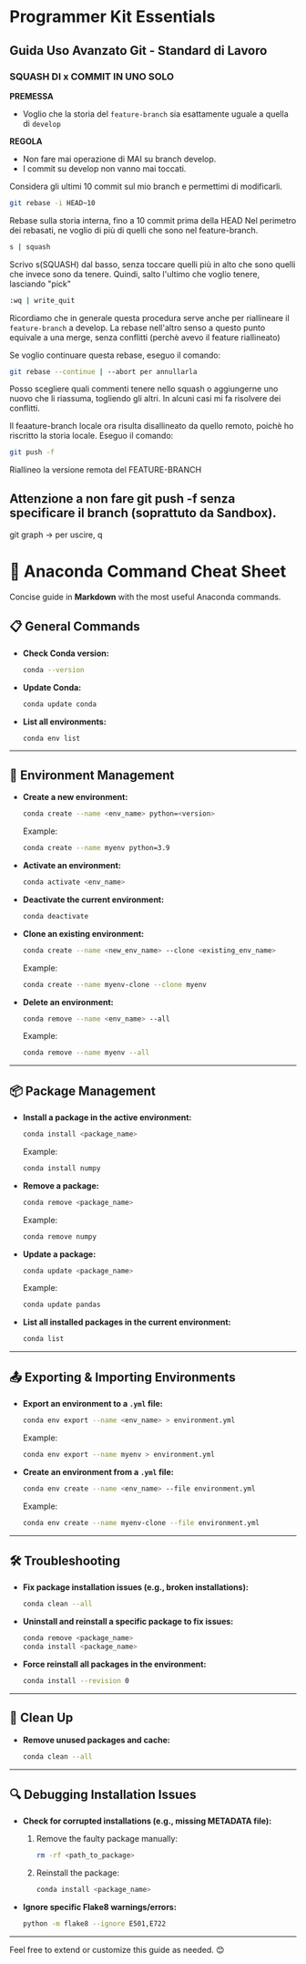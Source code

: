 # Programmer Kit Essentials

## Guida Uso Avanzato Git - Standard di Lavoro

### SQUASH DI x COMMIT IN UNO SOLO
 
**PREMESSA**
- Voglio che la storia del `feature-branch` sia esattamente uguale a quella di `develop`

**REGOLA**
- Non fare mai operazione di MAI su branch develop.
- I commit su develop non vanno mai toccati.

Considera gli ultimi 10 commit sul mio branch e permettimi di modificarli.
```bash
git rebase -i HEAD~10
```
Rebase sulla storia interna, fino a 10 commit prima della HEAD
Nel perimetro dei rebasati, ne voglio di più di quelli che sono nel feature-branch.

```bash
s | squash
```
Scrivo s(SQUASH) dal basso, senza toccare quelli più in alto che sono quelli che invece sono da tenere.
Quindi, salto l'ultimo che voglio tenere, lasciando "pick"

```bash
:wq | write_quit
```

Ricordiamo che in generale questa procedura serve anche per riallineare il `feature-branch` a develop.
La rebase nell'altro senso a questo punto equivale a una merge, senza conflitti (perchè avevo il feature riallineato)

Se voglio continuare questa rebase, eseguo il comando:
```bash
git rebase --continue | --abort per annullarla
```
Posso scegliere quali commenti tenere nello squash o aggiungerne uno nuovo che li riassuma, togliendo gli altri.
In alcuni casi mi fa risolvere dei conflitti.


Il feaature-branch locale ora risulta disallineato da quello remoto, poichè ho riscritto la storia locale.
Eseguo il comando:
```bash
git push -f
```
Riallineo la versione remota del FEATURE-BRANCH
 
Attenzione a non fare git push -f senza specificare il branch (soprattuto da Sandbox).
---
 
git graph -> per uscire, q



# 🐍 Anaconda Command Cheat Sheet
Concise guide in **Markdown** with the most useful Anaconda commands.

## 📋 General Commands

- **Check Conda version:**
  ```bash
  conda --version
  ```

- **Update Conda:**
  ```bash
  conda update conda
  ```

- **List all environments:**
  ```bash
  conda env list
  ```

---

## 🌱 Environment Management
- **Create a new environment:**
  ```bash
  conda create --name <env_name> python=<version>
  ```
  Example:
  ```bash
  conda create --name myenv python=3.9
  ```

- **Activate an environment:**
  ```bash
  conda activate <env_name>
  ```

- **Deactivate the current environment:**
  ```bash
  conda deactivate
  ```

- **Clone an existing environment:**
  ```bash
  conda create --name <new_env_name> --clone <existing_env_name>
  ```
  Example:
  ```bash
  conda create --name myenv-clone --clone myenv
  ```

- **Delete an environment:**
  ```bash
  conda remove --name <env_name> --all
  ```
  Example:
  ```bash
  conda remove --name myenv --all
  ```

---

## 📦 Package Management
- **Install a package in the active environment:**
  ```bash
  conda install <package_name>
  ```
  Example:
  ```bash
  conda install numpy
  ```

- **Remove a package:**
  ```bash
  conda remove <package_name>
  ```
  Example:
  ```bash
  conda remove numpy
  ```

- **Update a package:**
  ```bash
  conda update <package_name>
  ```
  Example:
  ```bash
  conda update pandas
  ```

- **List all installed packages in the current environment:**
  ```bash
  conda list
  ```

---

## 📤 Exporting & Importing Environments
- **Export an environment to a `.yml` file:**
  ```bash
  conda env export --name <env_name> > environment.yml
  ```
  Example:
  ```bash
  conda env export --name myenv > environment.yml
  ```

- **Create an environment from a `.yml` file:**
  ```bash
  conda env create --name <env_name> --file environment.yml
  ```
  Example:
  ```bash
  conda env create --name myenv-clone --file environment.yml
  ```

---

## 🛠️ Troubleshooting
- **Fix package installation issues (e.g., broken installations):**
  ```bash
  conda clean --all
  ```

- **Uninstall and reinstall a specific package to fix issues:**
  ```bash
  conda remove <package_name>
  conda install <package_name>
  ```

- **Force reinstall all packages in the environment:**
  ```bash
  conda install --revision 0
  ```

---

## 🧹 Clean Up
- **Remove unused packages and cache:**
  ```bash
  conda clean --all
  ```

---

## 🔍 Debugging Installation Issues
- **Check for corrupted installations (e.g., missing METADATA file):**
  1. Remove the faulty package manually:
     ```bash
     rm -rf <path_to_package>
     ```
  2. Reinstall the package:
     ```bash
     conda install <package_name>
     ```

- **Ignore specific Flake8 warnings/errors:**
  ```bash
  python -m flake8 --ignore E501,E722
  ```

---

Feel free to extend or customize this guide as needed. 😊

```